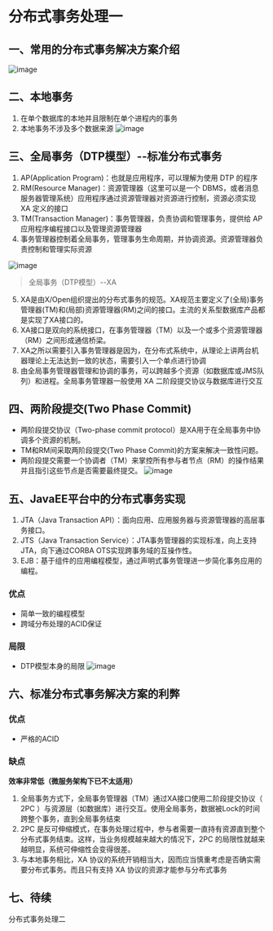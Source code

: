 # 分布式事务处理一

## 一、常用的分布式事务解决方案介绍

![image](https://github.com/csy512889371/learnDoc/blob/master/image/2018/fbs/1.png)


## 二、本地事务

1) 在单个数据库的本地并且限制在单个进程内的事务
2) 本地事务不涉及多个数据来源
![image](https://github.com/csy512889371/learnDoc/blob/master/image/2018/fbs/2.png)

## 三、全局事务（DTP模型）--标准分布式事务

1) AP(Application Program)：也就是应用程序，可以理解为使用 DTP 的程序
2) RM(Resource Manager)：资源管理器（这里可以是一个 DBMS，或者消息服务器管理系统）应用程序通过资源管理器对资源进行控制，资源必须实现 XA 定义的接口
3) TM(Transaction Manager)：事务管理器，负责协调和管理事务，提供给 AP 应用程序编程接口以及管理资源管理器
4) 事务管理器控制着全局事务，管理事务生命周期，并协调资源。资源管理器负责控制和管理实际资源

![image](https://github.com/csy512889371/learnDoc/blob/master/image/2018/fbs/3.png)

> 全局事务（DTP模型）--XA
5) XA是由X/Open组织提出的分布式事务的规范。XA规范主要定义了(全局)事务管理器(TM)和(局部)资源管理器(RM)之间的接口。主流的关系型数据库产品都是实现了XA接口的。
6) XA接口是双向的系统接口，在事务管理器（TM）以及一个或多个资源管理器（RM）之间形成通信桥梁。
7) XA之所以需要引入事务管理器是因为，在分布式系统中，从理论上讲两台机器理论上无法达到一致的状态，需要引入一个单点进行协调
8) 由全局事务管理器管理和协调的事务，可以跨越多个资源（如数据库或JMS队列）和进程。全局事务管理器一般使用 XA 二阶段提交协议与数据库进行交互


## 四、两阶段提交(Two Phase Commit)
* 两阶段提交协议（Two-phase commit protocol）是XA用于在全局事务中协调多个资源的机制。
* TM和RM间采取两阶段提交(Two Phase Commit)的方案来解决一致性问题。
* 两阶段提交需要一个协调者（TM）来掌控所有参与者节点（RM）的操作结果并且指引这些节点是否需要最终提交。
![image](https://github.com/csy512889371/learnDoc/blob/master/image/2018/fbs/4.png)

## 五、JavaEE平台中的分布式事务实现

1) JTA（Java Transaction API）：面向应用、应用服务器与资源管理器的高层事务接口。
2) JTS（Java Transaction Service）：JTA事务管理器的实现标准，向上支持JTA，向下通过CORBA OTS实现跨事务域的互操作性。
3)  EJB：基于组件的应用编程模型，通过声明式事务管理进一步简化事务应用的编程。

### 优点
* 简单一致的编程模型
* 跨域分布处理的ACID保证
### 局限
* DTP模型本身的局限
![image](https://github.com/csy512889371/learnDoc/blob/master/image/2018/fbs/5.png)

## 六、标准分布式事务解决方案的利弊

### 优点
* 严格的ACID

###  缺点
**效率非常低（微服务架构下已不太适用）**
1) 全局事务方式下，全局事务管理器（TM）通过XA接口使用二阶段提交协议（ 2PC ）与资源层（如数据库）进行交互。使用全局事务，数据被Lock的时间跨整个事务，直到全局事务结束
2) 2PC 是反可伸缩模式，在事务处理过程中，参与者需要一直持有资源直到整个分布式事务结束。这样，当业务规模越来越大的情况下，2PC 的局限性就越来越明显，系统可伸缩性会变得很差。
3) 与本地事务相比，XA 协议的系统开销相当大，因而应当慎重考虑是否确实需要分布式事务。而且只有支持 XA 协议的资源才能参与分布式事务

## 七、待续

分布式事务处理二